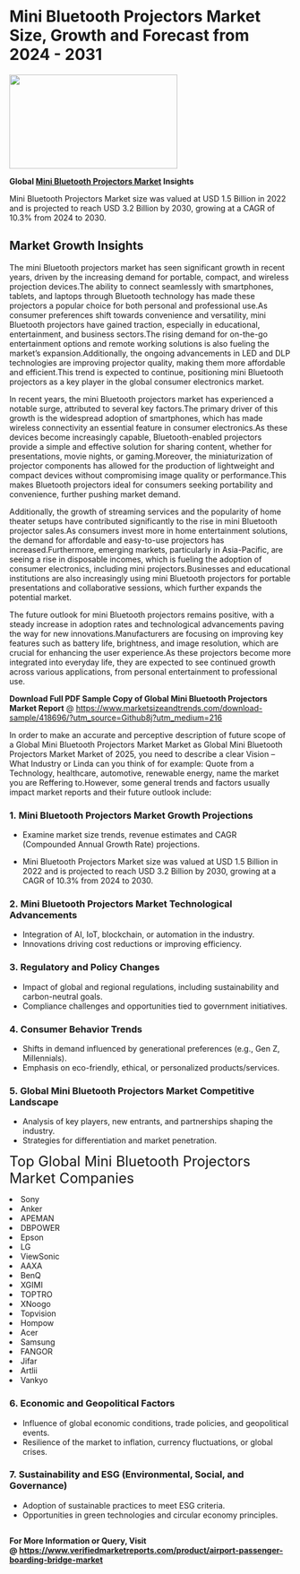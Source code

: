 <H1>Mini Bluetooth Projectors Market Size, Growth and Forecast from 2024 - 2031</H1><img class="aligncenter size-medium wp-image-584254" src="https://thirdeyenews.in/wp-content/uploads/2024/09/Global-Market-Research-300x168.jpeg" alt="" width="300" height="168" /><p><strong>Global&nbsp;<a href="https://www.marketsizeandtrends.com/download-sample/418696/?utm_source=Github8j?utm_medium=216">Mini Bluetooth Projectors Market</a> Insights</strong></p><p>Mini Bluetooth Projectors Market size was valued at USD 1.5 Billion in 2022 and is projected to reach USD 3.2 Billion by 2030, growing at a CAGR of 10.3% from 2024 to 2030.</p><p><h2>Market Growth Insights</h2> <p>The mini Bluetooth projectors market has seen significant growth in recent years, driven by the increasing demand for portable, compact, and wireless projection devices.The ability to connect seamlessly with smartphones, tablets, and laptops through Bluetooth technology has made these projectors a popular choice for both personal and professional use.As consumer preferences shift towards convenience and versatility, mini Bluetooth projectors have gained traction, especially in educational, entertainment, and business sectors.The rising demand for on-the-go entertainment options and remote working solutions is also fueling the market’s expansion.Additionally, the ongoing advancements in LED and DLP technologies are improving projector quality, making them more affordable and efficient.This trend is expected to continue, positioning mini Bluetooth projectors as a key player in the global consumer electronics market.</p> <p>In recent years, the mini Bluetooth projectors market has experienced a notable surge, attributed to several key factors.The primary driver of this growth is the widespread adoption of smartphones, which has made wireless connectivity an essential feature in consumer electronics.As these devices become increasingly capable, Bluetooth-enabled projectors provide a simple and effective solution for sharing content, whether for presentations, movie nights, or gaming.Moreover, the miniaturization of projector components has allowed for the production of lightweight and compact devices without compromising image quality or performance.This makes Bluetooth projectors ideal for consumers seeking portability and convenience, further pushing market demand.</p> <p>Additionally, the growth of streaming services and the popularity of home theater setups have contributed significantly to the rise in mini Bluetooth projector sales.As consumers invest more in home entertainment solutions, the demand for affordable and easy-to-use projectors has increased.Furthermore, emerging markets, particularly in Asia-Pacific, are seeing a rise in disposable incomes, which is fueling the adoption of consumer electronics, including mini projectors.Businesses and educational institutions are also increasingly using mini Bluetooth projectors for portable presentations and collaborative sessions, which further expands the potential market.</p> <p>The future outlook for mini Bluetooth projectors remains positive, with a steady increase in adoption rates and technological advancements paving the way for new innovations.Manufacturers are focusing on improving key features such as battery life, brightness, and image resolution, which are crucial for enhancing the user experience.As these projectors become more integrated into everyday life, they are expected to see continued growth across various applications, from personal entertainment to professional use.</p> <p><span class=""><strong>Download Full PDF Sample Copy of Global Mini Bluetooth Projectors Market Report</strong> @ <a href="https://www.marketsizeandtrends.com/download-sample/418696/?utm_source=Github8j?utm_medium=216" target="_blank">https://www.marketsizeandtrends.com/download-sample/418696/?utm_source=Github8j?utm_medium=216</a></span></p><p>In order to make an accurate and perceptive description of future scope of a Global&nbsp;Mini Bluetooth Projectors Market Market as Global&nbsp;Mini Bluetooth Projectors Market Market of 2025, you need to describe a clear Vision &ndash; What Industry or Linda can you think of for example: Quote from a Technology, healthcare, automotive, renewable energy, name the market you are Reffering to.However, some general trends and factors usually impact market reports and their future outlook include:</p><h3>1.&nbsp;<strong>Mini Bluetooth Projectors Market Growth Projections</strong></h3><ul><li>Examine market size trends, revenue estimates and CAGR (Compounded Annual Growth Rate) projections.</li><li><p>Mini Bluetooth Projectors Market size was valued at USD 1.5 Billion in 2022 and is projected to reach USD 3.2 Billion by 2030, growing at a CAGR of 10.3% from 2024 to 2030.</p></li></ul><h3>2.&nbsp;<strong>Mini Bluetooth Projectors Market Technological Advancements</strong></h3><ul><li>Integration of AI, IoT, blockchain, or automation in the industry.</li><li>Innovations driving cost reductions or improving efficiency.</li></ul><h3>3.&nbsp;<strong>Regulatory and Policy Changes</strong></h3><ul><li>Impact of global and regional regulations, including sustainability and carbon-neutral goals.</li><li>Compliance challenges and opportunities tied to government initiatives.</li></ul><h3>4.&nbsp;<strong>Consumer Behavior Trends</strong></h3><ul><li>Shifts in demand influenced by generational preferences (e.g., Gen Z, Millennials).</li><li>Emphasis on eco-friendly, ethical, or personalized products/services.</li></ul><h3>5.&nbsp;<strong>Global Mini Bluetooth Projectors Market Competitive Landscape</strong></h3><ul><li>Analysis of key players, new entrants, and partnerships shaping the industry.</li><li>Strategies for differentiation and market penetration.</li></ul><p data-pm-slice="1 1 []"><span style="color: inherit; font-family: inherit; font-size: 25px;">Top Global Mini Bluetooth Projectors Market Companies</span></p><div class="" data-test-id=""><p><li>Sony</li><li> Anker</li><li> APEMAN</li><li> DBPOWER</li><li> Epson</li><li> LG</li><li> ViewSonic</li><li> AAXA</li><li> BenQ</li><li> XGIMI</li><li> TOPTRO</li><li> XNoogo</li><li> Topvision</li><li> Hompow</li><li> Acer</li><li> Samsung</li><li> FANGOR</li><li> Jifar</li><li> Artlii</li><li> Vankyo</li></p></div><h3>6.&nbsp;<strong>Economic and Geopolitical Factors</strong></h3><ul><li>Influence of global economic conditions, trade policies, and geopolitical events.</li><li>Resilience of the market to inflation, currency fluctuations, or global crises.</li></ul><h3>7.&nbsp;<strong>Sustainability and ESG (Environmental, Social, and Governance)</strong></h3><ul><li>Adoption of sustainable practices to meet ESG criteria.</li><li>Opportunities in green technologies and circular economy principles.</li></ul><h2><strong style="font-size: 14px;">For More Information or Query, Visit @&nbsp;</strong><a style="background-color: #ffffff; font-size: 14px;" href="https://www.marketsizeandtrends.com/report/mini-bluetooth-projectors-market/" target="_blank">https://www.verifiedmarketreports.com/product/airport-passenger-boarding-bridge-market</a></h2>